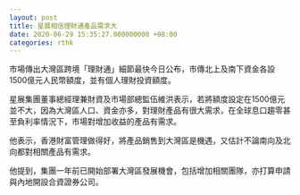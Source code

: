 ```yaml
---
layout: post
title: 星展相信理財通產品需求大
date: 2020-06-29 15:35:27.000000000 +08:00
categories: rthk
---
```


市場傳出大灣區跨境「理財通」細節最快今日公布，市傳北上及南下資金各設1500億元人民幣額度，並有個人理財投資額度。

星展集團董事總經理兼財資及市場部總監伍維洪表示，若將額度設定在1500億元並不大，因為大灣區人口、資金亦多，對理財產品有很大需求，在全球息口趨零甚至負利率情況下，市場對增加收益的產品有需求。

他表示，香港財富管理做得好，將產品銷售到大灣區是機遇，又估計不論南向及北向都對相關產品有需求。 

他提到，集團一年前已開始部署大灣區發展機會，包括增加相關團隊，亦打算申請與內地開設合資證券公司。
